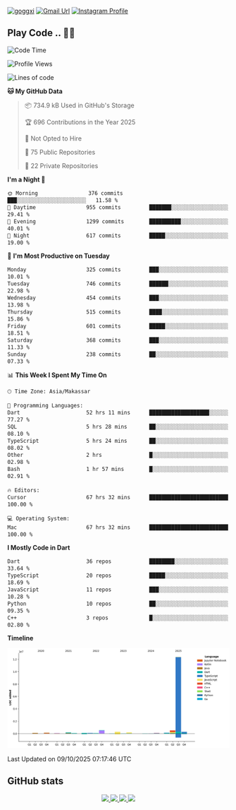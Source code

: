 [![goggxi](https://img.shields.io/badge/Portofolio-Goggxi-orange)](https://goggxi.github.io)
[![Gmail Url](https://img.shields.io/twitter/url?label=Goggxi@gmail.com&logo=gmail&style=social&url=http%3A%2F%2Fmailto%3Acontact.Goggxi@gmail.com)](mailto:Goggxi@gmail.com) [![Instagram Profile](https://img.shields.io/twitter/url?label=moh_rifkan&logo=instagram&style=social&url=https://www.instagram.com/moh_rifkan/)](https://www.instagram.com/moh_rifkan/)

## Play Code .. 💬🚀

<!-- [![Moh Rifkan GitHub stats](https://github-readme-stats.vercel.app/api?username=goggxi&count_private=true&show_icons=true&theme=dracula&custom_title=Goggxi%20Statistic%20🚀)](https://github.com/goggxi/goggxi)

[![Top Langs](https://github-readme-stats.vercel.app/api/top-langs/?username=goggxi&langs_count=8&layout=compact&show_icons=true&theme=dracula)](https://github.com/goggxi/goggxi) -->

<!--START_SECTION:waka-->
![Code Time](http://img.shields.io/badge/Code%20Time-4%2C691%20hrs%2025%20mins-blue)

![Profile Views](http://img.shields.io/badge/Profile%20Views-9-blue)

![Lines of code](https://img.shields.io/badge/From%20Hello%20World%20I%27ve%20Written-15.1%20million%20lines%20of%20code-blue)

**🐱 My GitHub Data** 

> 📦 734.9 kB Used in GitHub's Storage 
 > 
> 🏆 696 Contributions in the Year 2025
 > 
> 🚫 Not Opted to Hire
 > 
> 📜 75 Public Repositories 
 > 
> 🔑 22 Private Repositories 
 > 
**I'm a Night 🦉** 

```text
🌞 Morning                376 commits         ███░░░░░░░░░░░░░░░░░░░░░░   11.58 % 
🌆 Daytime                955 commits         ███████░░░░░░░░░░░░░░░░░░   29.41 % 
🌃 Evening                1299 commits        ██████████░░░░░░░░░░░░░░░   40.01 % 
🌙 Night                  617 commits         █████░░░░░░░░░░░░░░░░░░░░   19.00 % 
```
📅 **I'm Most Productive on Tuesday** 

```text
Monday                   325 commits         ███░░░░░░░░░░░░░░░░░░░░░░   10.01 % 
Tuesday                  746 commits         ██████░░░░░░░░░░░░░░░░░░░   22.98 % 
Wednesday                454 commits         ███░░░░░░░░░░░░░░░░░░░░░░   13.98 % 
Thursday                 515 commits         ████░░░░░░░░░░░░░░░░░░░░░   15.86 % 
Friday                   601 commits         █████░░░░░░░░░░░░░░░░░░░░   18.51 % 
Saturday                 368 commits         ███░░░░░░░░░░░░░░░░░░░░░░   11.33 % 
Sunday                   238 commits         ██░░░░░░░░░░░░░░░░░░░░░░░   07.33 % 
```


📊 **This Week I Spent My Time On** 

```text
🕑︎ Time Zone: Asia/Makassar

💬 Programming Languages: 
Dart                     52 hrs 11 mins      ███████████████████░░░░░░   77.27 % 
SQL                      5 hrs 28 mins       ██░░░░░░░░░░░░░░░░░░░░░░░   08.10 % 
TypeScript               5 hrs 24 mins       ██░░░░░░░░░░░░░░░░░░░░░░░   08.02 % 
Other                    2 hrs               █░░░░░░░░░░░░░░░░░░░░░░░░   02.98 % 
Bash                     1 hr 57 mins        █░░░░░░░░░░░░░░░░░░░░░░░░   02.91 % 

🔥 Editors: 
Cursor                   67 hrs 32 mins      █████████████████████████   100.00 % 

💻 Operating System: 
Mac                      67 hrs 32 mins      █████████████████████████   100.00 % 
```

**I Mostly Code in Dart** 

```text
Dart                     36 repos            ████████░░░░░░░░░░░░░░░░░   33.64 % 
TypeScript               20 repos            █████░░░░░░░░░░░░░░░░░░░░   18.69 % 
JavaScript               11 repos            ███░░░░░░░░░░░░░░░░░░░░░░   10.28 % 
Python                   10 repos            ██░░░░░░░░░░░░░░░░░░░░░░░   09.35 % 
C++                      3 repos             █░░░░░░░░░░░░░░░░░░░░░░░░   02.80 % 
```



**Timeline**

![Lines of Code chart](https://raw.githubusercontent.com/Goggxi/Goggxi/main/assets/bar_graph.png)


 Last Updated on 09/10/2025 07:17:46 UTC
<!--END_SECTION:waka-->

## GitHub stats

<p align="center">
  <a href="https://github.com/goggxi">
    <img src="http://github-profile-summary-cards.vercel.app/api/cards/profile-details?username=goggxi&theme=transparent" />
  </a>
  <a href="https://github.com/goggxi">
    <img src="https://github-readme-streak-stats.herokuapp.com/?user=goggxi&hide_border=true&card_width=338&theme=transparent" />
  </a>
  <a href="https://github.com/goggxi">
    <img src="http://github-profile-summary-cards.vercel.app/api/cards/stats?username=goggxi&theme=transparent" />
  </a>
  <a href="https://github.com/goggxi">
    <img src="https://github-readme-stats.vercel.app/api/top-langs/?username=goggxi&langs_count=10&exclude_repo=&hide=c,makefile,html,css,sass,nix,nunjucks,tsql,dockerfile,shell&card_width=699&hide_border=true&theme=transparent" />
  </a>
  <!-- <br/>
  <a href="https://github.com/goggxi">
    <img src="https://komarev.com/ghpvc/?username=goggxi&color=blue&style=flat" />
  </a> -->
</p>
